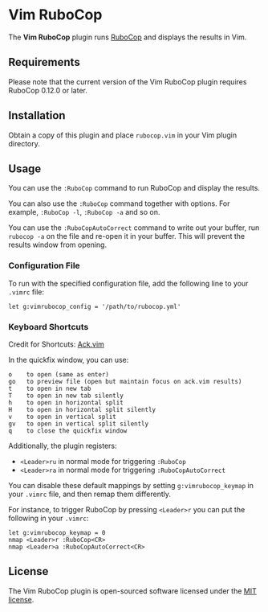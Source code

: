 # Vim RuboCop

The **Vim RuboCop** plugin runs [RuboCop](https://github.com/bbatsov/rubocop) and displays the results in Vim.

## Requirements

Please note that the current version of the Vim RuboCop plugin requires RuboCop 0.12.0 or later.

## Installation

Obtain a copy of this plugin and place `rubocop.vim` in your Vim plugin directory.

## Usage

You can use the `:RuboCop` command to run RuboCop and display the results.

You can also use the `:RuboCop` command together with options. For example, `:RuboCop -l`, `:RuboCop -a` and so on.

You can use the `:RuboCopAutoCorrect` command to write out your buffer,
run `rubocop -a` on the file and re-open it in your buffer.  This will
prevent the results window from opening.

### Configuration File

To run with the specified configuration file, add the following line to your `.vimrc` file:

```viml
let g:vimrubocop_config = '/path/to/rubocop.yml'
```

### Keyboard Shortcuts

Credit for Shortcuts: [Ack.vim](https://github.com/mileszs/ack.vim)

In the quickfix window, you can use:

    o    to open (same as enter)
    go   to preview file (open but maintain focus on ack.vim results)
    t    to open in new tab
    T    to open in new tab silently
    h    to open in horizontal split
    H    to open in horizontal split silently
    v    to open in vertical split
    gv   to open in vertical split silently
    q    to close the quickfix window

Additionally, the plugin registers:

* `<Leader>ru` in normal mode for triggering `:RuboCop`
* `<Leader>ra` in normal mode for triggering `:RuboCopAutoCorrect`

You can disable these default mappings by setting
`g:vimrubocop_keymap` in your `.vimrc` file, and then remap them differently.

For instance, to trigger RuboCop by pressing `<Leader>r` you can put the following in
your `.vimrc`:

```viml
let g:vimrubocop_keymap = 0
nmap <Leader>r :RuboCop<CR>
nmap <Leader>a :RuboCopAutoCorrect<CR>
```

## License

The Vim RuboCop plugin is open-sourced software licensed under the [MIT license](http://opensource.org/licenses/MIT).
